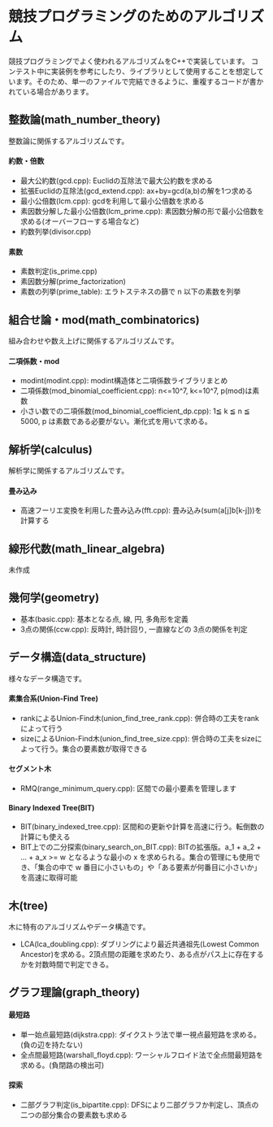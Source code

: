 # 競技プログラミングのためのアルゴリズム
競技プログラミングでよく使われるアルゴリズムをC++で実装しています。
コンテスト中に実装例を参考にしたり、ライブラリとして使用することを想定しています。そのため、単一のファイルで完結できるように、重複するコードが書かれている場合があります。

## 整数論(math_number_theory)
整数論に関係するアルゴリズムです。
#### 約数・倍数
- 最大公約数(gcd.cpp): Euclidの互除法で最大公約数を求める
- 拡張Euclidの互除法(gcd_extend.cpp): ax+by=gcd(a,b)の解を1つ求める
- 最小公倍数(lcm.cpp): gcdを利用して最小公倍数を求める
- 素因数分解した最小公倍数(lcm_prime.cpp): 素因数分解の形で最小公倍数を求める(オーバーフローする場合など)
- 約数列挙(divisor.cpp)

#### 素数
- 素数判定(is_prime.cpp)
- 素因数分解(prime_factorization)
- 素数の列挙(prime_table): エラトステネスの篩で n 以下の素数を列挙

## 組合せ論・mod(math_combinatorics)
組み合わせや数え上げに関係するアルゴリズムです。
#### 二項係数・mod
- modint(modint.cpp): modint構造体と二項係数ライブラリまとめ
- 二項係数(mod_binomial_coefficient.cpp): n<=10^7, k<=10^7, p(mod)は素数
- 小さい数での二項係数(mod_binomial_coefficient_dp.cpp): 1≦ k ≦ n ≦ 5000, p は素数である必要がない。漸化式を用いて求める。


## 解析学(calculus)
解析学に関係するアルゴリズムです。
#### 畳み込み
- 高速フーリエ変換を利用した畳み込み(fft.cpp): 畳み込み(sum(a[j]b[k-j]))を計算する

## 線形代数(math_linear_algebra)
未作成

## 幾何学(geometry)
- 基本(basic.cpp): 基本となる点, 線, 円, 多角形を定義
- 3点の関係(ccw.cpp): 反時計, 時計回り, 一直線などの 3点の関係を判定


## データ構造(data_structure)
様々なデータ構造です。
#### 素集合系(Union-Find Tree)
- rankによるUnion-Find木(union_find_tree_rank.cpp): 併合時の工夫をrankによって行う
- sizeによるUnion-Find木(union_find_tree_size.cpp): 併合時の工夫をsizeによって行う。集合の要素数が取得できる

#### セグメント木
- RMQ(range_minimum_query.cpp): 区間での最小要素を管理します

#### Binary Indexed Tree(BIT)
- BIT(binary_indexed_tree.cpp): 区間和の更新や計算を高速に行う。転倒数の計算にも使える
- BIT上での二分探索(binary_search_on_BIT.cpp): BITの拡張版。a_1 + a_2 + ... + a_x >= w となるような最小の x を求められる。集合の管理にも使用でき、「集合の中で w 番目に小さいもの」や「ある要素が何番目に小さいか」を高速に取得可能

## 木(tree)
木に特有のアルゴリズムやデータ構造です。
- LCA(lca_doubling.cpp): ダブリングにより最近共通祖先(Lowest Common Ancestor)を求める。2頂点間の距離を求めたり、ある点がパス上に存在するかを対数時間で判定できる。


## グラフ理論(graph_theory)
#### 最短路
- 単一始点最短路(dijkstra.cpp): ダイクストラ法で単一視点最短路を求める。(負の辺を持たない)
- 全点間最短路(warshall_floyd.cpp): ワーシャルフロイド法で全点間最短路を求める。(負閉路の検出可)
#### 探索
- 二部グラフ判定(is_bipartite.cpp): DFSにより二部グラフか判定し、頂点の二つの部分集合の要素数も求める
